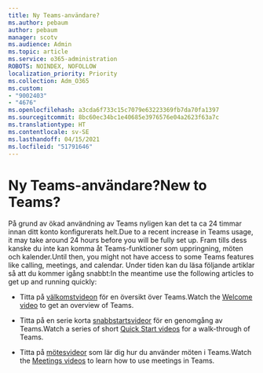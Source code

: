 ```yaml
---
title: Ny Teams-användare?
ms.author: pebaum
author: pebaum
manager: scotv
ms.audience: Admin
ms.topic: article
ms.service: o365-administration
ROBOTS: NOINDEX, NOFOLLOW
localization_priority: Priority
ms.collection: Adm_O365
ms.custom:
- "9002403"
- "4676"
ms.openlocfilehash: a3cda6f733c15c7079e63223369fb7da70fa1397
ms.sourcegitcommit: 8bc60ec34bc1e40685e3976576e04a2623f63a7c
ms.translationtype: HT
ms.contentlocale: sv-SE
ms.lasthandoff: 04/15/2021
ms.locfileid: "51791646"
---
```

# <a name="new-to-teams"></a><span data-ttu-id="ad960-102">Ny Teams-användare?</span><span class="sxs-lookup"><span data-stu-id="ad960-102">New to Teams?</span></span>

<span data-ttu-id="ad960-103">På grund av ökad användning av Teams nyligen kan det ta ca 24 timmar innan ditt konto konfigurerats helt.</span><span class="sxs-lookup"><span data-stu-id="ad960-103">Due to a recent increase in Teams usage, it may take around 24 hours before you will be fully set up.</span></span> <span data-ttu-id="ad960-104">Fram tills dess kanske du inte kan komma åt Teams-funktioner som uppringning, möten och kalender.</span><span class="sxs-lookup"><span data-stu-id="ad960-104">Until then, you might not have access to some Teams features like calling, meetings, and calendar.</span></span> <span data-ttu-id="ad960-105">Under tiden kan du läsa följande artiklar så att du kommer igång snabbt:</span><span class="sxs-lookup"><span data-stu-id="ad960-105">In the meantime use the following articles to get up and running quickly:</span></span> 

- <span data-ttu-id="ad960-106">Titta på [välkomstvideon](https://support.office.com/article/welcome-to-microsoft-teams-b98d533f-118e-4bae-bf44-3df2470c2b12) för en översikt över Teams.</span><span class="sxs-lookup"><span data-stu-id="ad960-106">Watch the [Welcome video](https://support.office.com/article/welcome-to-microsoft-teams-b98d533f-118e-4bae-bf44-3df2470c2b12) to get an overview of Teams.</span></span>

- <span data-ttu-id="ad960-107">Titta på en serie korta [snabbstartsvideor](https://support.office.com/article/video-what-is-microsoft-teams-422bf3aa-9ae8-46f1-83a2-e65720e1a34d) för en genomgång av Teams.</span><span class="sxs-lookup"><span data-stu-id="ad960-107">Watch a series of short [Quick Start videos](https://support.office.com/article/video-what-is-microsoft-teams-422bf3aa-9ae8-46f1-83a2-e65720e1a34d) for a walk-through of Teams.</span></span>

- <span data-ttu-id="ad960-108">Titta på [mötesvideor](https://support.office.com/article/join-a-teams-meeting-078e9868-f1aa-4414-8bb9-ee88e9236ee4) som lär dig hur du använder möten i Teams.</span><span class="sxs-lookup"><span data-stu-id="ad960-108">Watch the [Meetings videos](https://support.office.com/article/join-a-teams-meeting-078e9868-f1aa-4414-8bb9-ee88e9236ee4) to learn how to use meetings in Teams.</span></span>
